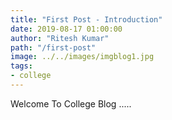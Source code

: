 ```yaml
---
title: "First Post - Introduction"
date: 2019-08-17 01:00:00
author: "Ritesh Kumar"
path: "/first-post"
image: ../../images/imgblog1.jpg
tags:
- college
---
```


Welcome To College Blog .....